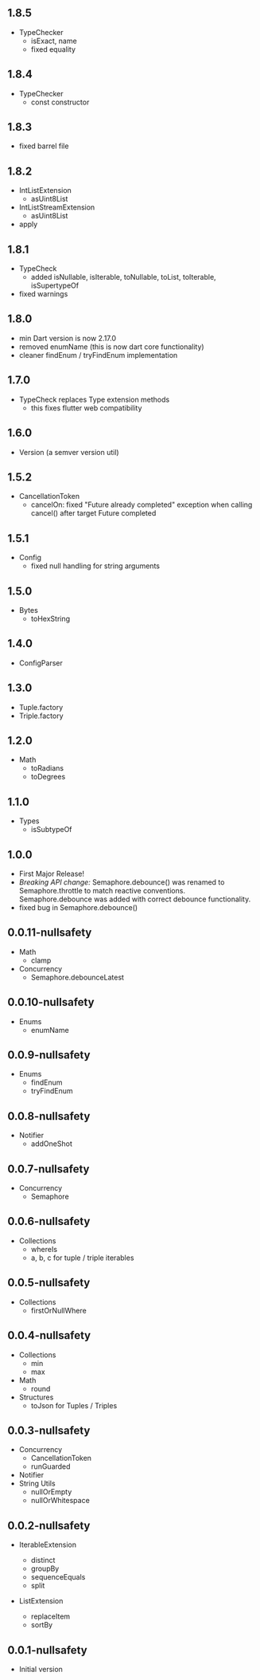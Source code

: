 ## 1.8.5
- TypeChecker
  - isExact, name
  - fixed equality

## 1.8.4
- TypeChecker
  - const constructor

## 1.8.3
- fixed barrel file

## 1.8.2
- IntListExtension
  - asUint8List
- IntListStreamExtension
  - asUint8List
- apply

## 1.8.1
- TypeCheck
  - added isNullable, isIterable, toNullable, toList, toIterable, isSupertypeOf
- fixed warnings

## 1.8.0
- min Dart version is now 2.17.0
- removed enumName (this is now dart core functionality)
- cleaner findEnum / tryFindEnum implementation

## 1.7.0
- TypeCheck replaces Type extension methods
  - this fixes flutter web compatibility

## 1.6.0
- Version (a semver version util)

## 1.5.2
- CancellationToken
  - cancelOn: fixed "Future already completed" exception when calling cancel() after target Future completed

## 1.5.1
- Config
  - fixed null handling for string arguments

## 1.5.0
- Bytes
  - toHexString

## 1.4.0
- ConfigParser

## 1.3.0
- Tuple.factory
- Triple.factory

## 1.2.0
- Math
  - toRadians
  - toDegrees

## 1.1.0
- Types
  - isSubtypeOf

## 1.0.0
- First Major Release!
- _Breaking API change:_
  Semaphore.debounce() was renamed to Semaphore.throttle to match
  reactive conventions.
  Semaphore.debounce was added with correct debounce functionality.
- fixed bug in Semaphore.debounce()

## 0.0.11-nullsafety
- Math
  - clamp
- Concurrency
  - Semaphore.debounceLatest

## 0.0.10-nullsafety
- Enums
  - enumName

## 0.0.9-nullsafety
- Enums
  - findEnum
  - tryFindEnum

## 0.0.8-nullsafety
- Notifier
  - addOneShot

## 0.0.7-nullsafety
- Concurrency
  - Semaphore

## 0.0.6-nullsafety
- Collections
  - whereIs
  - a, b, c for tuple / triple iterables

## 0.0.5-nullsafety
- Collections
  - firstOrNullWhere

## 0.0.4-nullsafety
- Collections
  - min
  - max
- Math
  - round
- Structures
  - toJson for Tuples / Triples

## 0.0.3-nullsafety
- Concurrency
  - CancellationToken
  - runGuarded
- Notifier
- String Utils
  - nullOrEmpty
  - nullOrWhitespace

## 0.0.2-nullsafety
- IterableExtension
  - distinct
  - groupBy
  - sequenceEquals
  - split

- ListExtension
  - replaceItem
  - sortBy

## 0.0.1-nullsafety
- Initial version